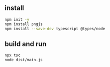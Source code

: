 ## install
```zsh
npm init -y
npm install pngjs
npm install --save-dev typescript @types/node
```

## build and run
```zsh
npx tsc
node dist/main.js
```
